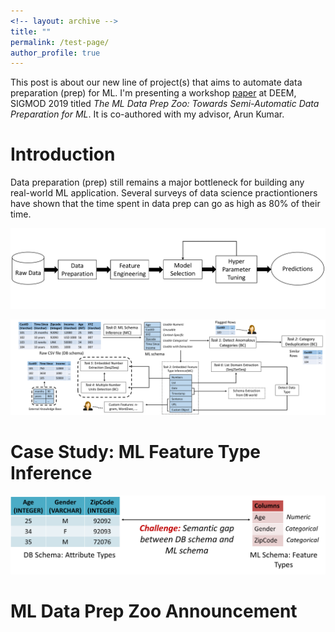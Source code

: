 ```yaml
---
<!-- layout: archive -->
title: ""
permalink: /test-page/
author_profile: true
---
```


This post is about our new line of project(s) that aims to automate data preparation (prep) for ML. I'm presenting a workshop [paper](https://adalabucsd.github.io/papers/2019_DataPrepZoo_DEEM.pdf) at DEEM, SIGMOD 2019 titled *The ML Data Prep Zoo: Towards Semi-Automatic Data Preparation for ML*. It is co-authored with my advisor, Arun Kumar.


Introduction
============================

Data preparation (prep) still remains a major bottleneck for building any real-world ML application. Several surveys of data science practiontioners have shown that the time spent in data prep can go as high as 80% of their time.


<p style="text-align:center;">
<img src="/imgs/automl.png" width="800" alt="error">
</p>


<p style="text-align:center;">
<img src="/imgs/task_steps.png" width="800" alt="error">
</p>


Case Study: ML Feature Type Inference
============================

<p style="text-align:center;">
<img src="/imgs/semantic_gap.png" width="800" alt="error">
</p>



ML Data Prep Zoo Announcement
============================
